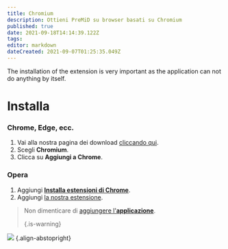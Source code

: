 ```yaml
---
title: Chromium
description: Ottieni PreMiD su browser basati su Chromium
published: true
date: 2021-09-18T14:14:39.122Z
tags:
editor: markdown
dateCreated: 2021-09-07T01:25:35.049Z
---
```


The installation of the extension is very important as the application can not do anything by itself.

# Installa
### Chrome, Edge, ecc.
1. Vai alla nostra pagina dei download [cliccando qui](https://premid.app/downloads).
2. Scegli **Chromium**.
3. Clicca su **Aggiungi a Chrome**.

### Opera
1. Aggiungi **[Installa estensioni di Chrome](https://addons.opera.com/en/extensions/details/install-chrome-extensions/)**.
2. Aggiungi [la nostra estensione](https://premid.app/downloads).

> Non dimenticare di [aggiungere l'**applicazione**](/install). 
> 
> {.is-warning}

![](https://img.icons8.com/color/2x/chrome.png) {.align-abstopright}